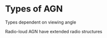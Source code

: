 Types of AGN
============

Types dependent on viewing angle

Radio-loud AGN have extended radio structures
